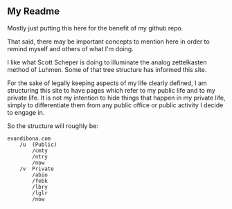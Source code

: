 ## My Readme

Mostly just putting this here for the benefit of my github repo. 

That said, there may be important concepts to mention here in order to remind myself and others of what I'm doing. 

I like what Scott Scheper is doing to illuminate the analog zettelkasten method of Luhmen. Some of that tree structure has informed this site. 

For the sake of legally keeping aspects of my life clearly defined, I am structuring this site to have pages which refer to my public life and to my private life. It is not my intention to hide things that happen in my private life, simply to differentiate them from any public office or public activity I decide to engage in. 

So the structure will roughly be:

```
evandibona.com
	/u	(Public)
		/cmty
		/ntry
		/now
	/v	Private
		/abio
		/febk
		/lbry
		/lglr
		/now
```
